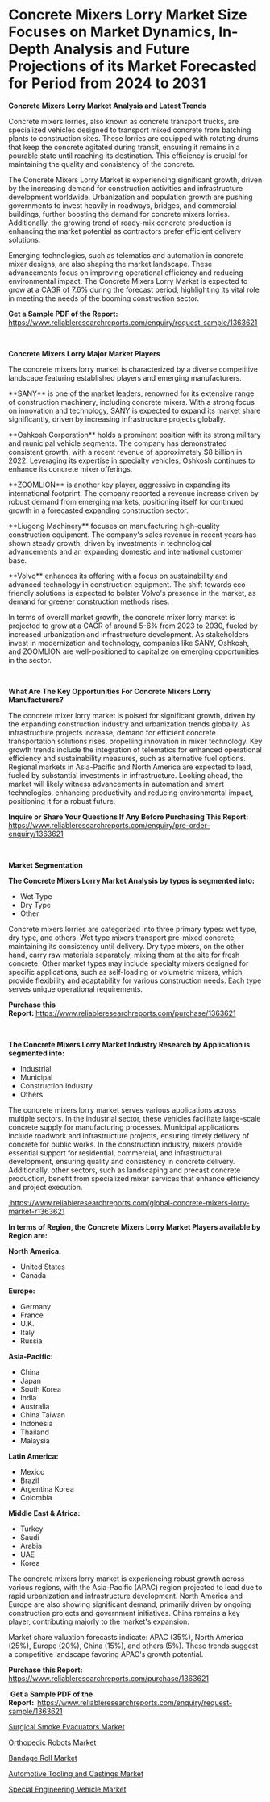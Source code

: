<p><h1>Concrete Mixers Lorry Market Size Focuses on Market Dynamics, In-Depth Analysis and Future Projections of its Market Forecasted for Period from 2024 to 2031</h1></p><p><strong>Concrete Mixers Lorry Market Analysis and Latest Trends</strong></p>
<p><p>Concrete mixers lorries, also known as concrete transport trucks, are specialized vehicles designed to transport mixed concrete from batching plants to construction sites. These lorries are equipped with rotating drums that keep the concrete agitated during transit, ensuring it remains in a pourable state until reaching its destination. This efficiency is crucial for maintaining the quality and consistency of the concrete.</p><p>The Concrete Mixers Lorry Market is experiencing significant growth, driven by the increasing demand for construction activities and infrastructure development worldwide. Urbanization and population growth are pushing governments to invest heavily in roadways, bridges, and commercial buildings, further boosting the demand for concrete mixers lorries. Additionally, the growing trend of ready-mix concrete production is enhancing the market potential as contractors prefer efficient delivery solutions.</p><p>Emerging technologies, such as telematics and automation in concrete mixer designs, are also shaping the market landscape. These advancements focus on improving operational efficiency and reducing environmental impact. The Concrete Mixers Lorry Market is expected to grow at a CAGR of 7.6% during the forecast period, highlighting its vital role in meeting the needs of the booming construction sector.</p></p>
<p><strong>Get a Sample PDF of the Report:&nbsp;</strong> <a href="https://www.reliableresearchreports.com/enquiry/request-sample/1363621?utm_campaign=5&utm_medium=2&utm_source=Github&utm_content=ia&utm_term=04112024&utm_id=concrete-mixers-lorry">https://www.reliableresearchreports.com/enquiry/request-sample/1363621</a></p>
<p>&nbsp;</p>
<p><strong>Concrete Mixers Lorry Major Market Players</strong></p>
<p><p>The concrete mixers lorry market is characterized by a diverse competitive landscape featuring established players and emerging manufacturers.</p><p>**SANY** is one of the market leaders, renowned for its extensive range of construction machinery, including concrete mixers. With a strong focus on innovation and technology, SANY is expected to expand its market share significantly, driven by increasing infrastructure projects globally.</p><p>**Oshkosh Corporation** holds a prominent position with its strong military and municipal vehicle segments. The company has demonstrated consistent growth, with a recent revenue of approximately $8 billion in 2022. Leveraging its expertise in specialty vehicles, Oshkosh continues to enhance its concrete mixer offerings.</p><p>**ZOOMLION** is another key player, aggressive in expanding its international footprint. The company reported a revenue increase driven by robust demand from emerging markets, positioning itself for continued growth in a forecasted expanding construction sector.</p><p>**Liugong Machinery** focuses on manufacturing high-quality construction equipment. The company's sales revenue in recent years has shown steady growth, driven by investments in technological advancements and an expanding domestic and international customer base.</p><p>**Volvo** enhances its offering with a focus on sustainability and advanced technology in construction equipment. The shift towards eco-friendly solutions is expected to bolster Volvo's presence in the market, as demand for greener construction methods rises.</p><p>In terms of overall market growth, the concrete mixer lorry market is projected to grow at a CAGR of around 5-6% from 2023 to 2030, fueled by increased urbanization and infrastructure development. As stakeholders invest in modernization and technology, companies like SANY, Oshkosh, and ZOOMLION are well-positioned to capitalize on emerging opportunities in the sector.</p></p>
<p>&nbsp;</p>
<p><strong>What Are The Key Opportunities For Concrete Mixers Lorry Manufacturers?</strong></p>
<p><p>The concrete mixer lorry market is poised for significant growth, driven by the expanding construction industry and urbanization trends globally. As infrastructure projects increase, demand for efficient concrete transportation solutions rises, propelling innovation in mixer technology. Key growth trends include the integration of telematics for enhanced operational efficiency and sustainability measures, such as alternative fuel options. Regional markets in Asia-Pacific and North America are expected to lead, fueled by substantial investments in infrastructure. Looking ahead, the market will likely witness advancements in automation and smart technologies, enhancing productivity and reducing environmental impact, positioning it for a robust future.</p></p>
<p><strong>Inquire or Share Your Questions If Any Before Purchasing This Report:</strong> <a href="https://www.reliableresearchreports.com/enquiry/pre-order-enquiry/1363621?utm_campaign=5&utm_medium=2&utm_source=Github&utm_content=ia&utm_term=04112024&utm_id=concrete-mixers-lorry">https://www.reliableresearchreports.com/enquiry/pre-order-enquiry/1363621</a></p>
<p>&nbsp;</p>
<p><strong>Market Segmentation</strong></p>
<p><strong>The Concrete Mixers Lorry Market Analysis by types is segmented into:</strong></p>
<p><ul><li>Wet Type</li><li>Dry Type</li><li>Other</li></ul></p>
<p><p>Concrete mixers lorries are categorized into three primary types: wet type, dry type, and others. Wet type mixers transport pre-mixed concrete, maintaining its consistency until delivery. Dry type mixers, on the other hand, carry raw materials separately, mixing them at the site for fresh concrete. Other market types may include specialty mixers designed for specific applications, such as self-loading or volumetric mixers, which provide flexibility and adaptability for various construction needs. Each type serves unique operational requirements.</p></p>
<p><strong>Purchase this Report:&nbsp;</strong><a href="https://www.reliableresearchreports.com/purchase/1363621?utm_campaign=5&utm_medium=2&utm_source=Github&utm_content=ia&utm_term=04112024&utm_id=concrete-mixers-lorry">https://www.reliableresearchreports.com/purchase/1363621</a></p>
<p>&nbsp;</p>
<p><strong>The Concrete Mixers Lorry Market Industry Research by Application is segmented into:</strong></p>
<p><ul><li>Industrial</li><li>Municipal</li><li>Construction Industry</li><li>Others</li></ul></p>
<p><p>The concrete mixers lorry market serves various applications across multiple sectors. In the industrial sector, these vehicles facilitate large-scale concrete supply for manufacturing processes. Municipal applications include roadwork and infrastructure projects, ensuring timely delivery of concrete for public works. In the construction industry, mixers provide essential support for residential, commercial, and infrastructural development, ensuring quality and consistency in concrete delivery. Additionally, other sectors, such as landscaping and precast concrete production, benefit from specialized mixer services that enhance efficiency and project execution.</p></p>
<p><a href="https://www.reliableresearchreports.com/global-concrete-mixers-lorry-market-r1363621?utm_campaign=5&utm_medium=2&utm_source=Github&utm_content=ia&utm_term=04112024&utm_id=concrete-mixers-lorry">&nbsp;https://www.reliableresearchreports.com/global-concrete-mixers-lorry-market-r1363621</a></p>
<p><strong>In terms of Region, the Concrete Mixers Lorry Market Players available by Region are:</strong></p>
<p>
    <p> <strong> North America: </strong>
        <ul>
            <li>United States</li>
            <li>Canada</li>
        </ul>
        </p> 
    <p> <strong> Europe: </strong>
        <ul>
            <li>Germany</li>
            <li>France</li>
            <li>U.K.</li>
            <li>Italy</li>
            <li>Russia</li>
        </ul>
        </p> 
    <p> <strong> Asia-Pacific: </strong>
        <ul>
            <li>China</li>
            <li>Japan</li>
            <li>South Korea</li>
            <li>India</li>
            <li>Australia</li>
            <li>China Taiwan</li>
            <li>Indonesia</li>
            <li>Thailand</li>
            <li>Malaysia</li>
        </ul>
        </p> 
    <p> <strong> Latin America: </strong>
        <ul>
            <li>Mexico</li>
            <li>Brazil</li>
            <li>Argentina Korea</li>
            <li>Colombia</li>
        </ul>
        </p> 
    <p> <strong> Middle East & Africa: </strong>
        <ul>
            <li>Turkey</li>
            <li>Saudi</li>
            <li>Arabia</li>
            <li>UAE</li>
            <li>Korea</li>
        </ul>
    </p>
    </p>
<p><p>The concrete mixers lorry market is experiencing robust growth across various regions, with the Asia-Pacific (APAC) region projected to lead due to rapid urbanization and infrastructure development. North America and Europe are also showing significant demand, primarily driven by ongoing construction projects and government initiatives. China remains a key player, contributing majorly to the market's expansion. </p><p>Market share valuation forecasts indicate: APAC (35%), North America (25%), Europe (20%), China (15%), and others (5%). These trends suggest a competitive landscape favoring APAC's growth potential.</p></p>
<p><strong>Purchase this Report: </strong><a href="https://www.reliableresearchreports.com/purchase/1363621?utm_campaign=5&utm_medium=2&utm_source=Github&utm_content=ia&utm_term=04112024&utm_id=concrete-mixers-lorry">https://www.reliableresearchreports.com/purchase/1363621</a></p>
<p>&nbsp;<strong>Get a Sample PDF of the Report:&nbsp;&nbsp;</strong><a href="https://www.reliableresearchreports.com/enquiry/request-sample/1363621?utm_campaign=5&utm_medium=2&utm_source=Github&utm_content=ia&utm_term=04112024&utm_id=concrete-mixers-lorry">https://www.reliableresearchreports.com/enquiry/request-sample/1363621</a></p>
<p><strong></strong></p>
<p><p><a href="https://issuu.com/reportprime-2/docs/surgical-smoke-evacuators-market-si_97067642ba718a?utm_campaign=5&utm_medium=2&utm_source=Github&utm_content=ia&utm_term=04112024&utm_id=concrete-mixers-lorry">Surgical Smoke Evacuators Market</a></p><p><a href="https://issuu.com/reportprime-2/docs/orthopedic-robots-market-size-2030._ab0c281fdd750b?utm_campaign=5&utm_medium=2&utm_source=Github&utm_content=ia&utm_term=04112024&utm_id=concrete-mixers-lorry">Orthopedic Robots Market</a></p><p><a href="https://issuu.com/reportprime-2/docs/bandage-roll-market-size-2030.pptx_f87b4a43fb0a49?utm_campaign=5&utm_medium=2&utm_source=Github&utm_content=ia&utm_term=04112024&utm_id=concrete-mixers-lorry">Bandage Roll Market</a></p><p><a href="https://github.com/RogerBennett414/Market-Research-Report-List-1/blob/main/automotive-tooling-and-castings-market.md?utm_campaign=5&utm_medium=2&utm_source=Github&utm_content=ia&utm_term=04112024&utm_id=concrete-mixers-lorry">Automotive Tooling and Castings Market</a></p><p><a href="https://github.com/sumonsky0m/Market-Research-Report-List-1/blob/main/special-engineering-vehicle-market.md?utm_campaign=5&utm_medium=2&utm_source=Github&utm_content=ia&utm_term=04112024&utm_id=concrete-mixers-lorry">Special Engineering Vehicle Market</a></p></p>